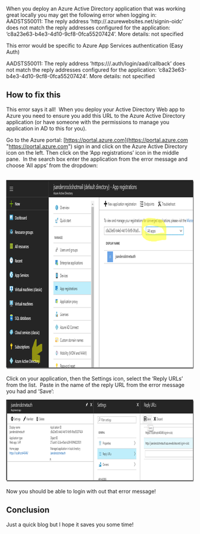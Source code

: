 

When you deploy an Azure Active Directory application that was working great locally you may get the following error when logging in:&nbsp; AADSTS50011: The reply address &#8216;http://<yourwebapp>.azurewebsites.net/signin-oidc&#8217; does not match the reply addresses configured for the application: &#8216;c8a23e63-b4e3-4d10-9cf8-0fca55207424&#8217;. More details: not specified

This error would be specific to Azure App Services authentication (Easy Auth)

AADSTS50011: The reply address &#8216;https://<yourwebapp>/.auth/login/aad/callback&#8217; does not match the reply addresses configured for the application: &#8216;c8a23e63-b4e3-4d10-9cf8-0fca55207424&#8217;. More details: not specified&nbsp; 

## How to fix this

This error says it all!&nbsp; When you deploy your Active Directory Web app to Azure you need to ensure you add this URL to the Azure Active Directory application (or have someone with the permissions to manage you application in AD to this for you).

Go to the Azure portal: [https://portal.azure.com](https://portal.azure.com "https://portal.azure.com") sign in and click on the Azure Active Directory icon on the left. Then click on the ‘App registrations’ icon in the middle pane.&nbsp; In the search box enter the application from the error message and choose ‘All apps’ from the dropdown:

&nbsp;[<img loading="lazy" title="appregistration" style="border-left-width: 0px;border-right-width: 0px;border-bottom-width: 0px;padding-top: 0px;padding-left: 0px;padding-right: 0px;border-top-width: 0px" border="0" alt="appregistration" src="/assets/images/2018/01/appregistration_thumb.png" width="952" height="506" />](/assets/images/2018/01/appregistration.png)

Click on your application, then the Settings icon, select the ‘Reply URLs’ from the list.&nbsp; Paste in the name of the reply URL from the error message you had and ‘Save’:

[<img loading="lazy" title="capture20180130145337489" style="border-left-width: 0px;border-right-width: 0px;border-bottom-width: 0px;padding-top: 0px;padding-left: 0px;padding-right: 0px;border-top-width: 0px" border="0" alt="capture20180130145337489" src="/assets/images/2018/01/capture20180130145337489_thumb.png" width="1002" height="220" />](/assets/images/2018/01/capture20180130145337489.png)

Now you should be able to login with out that error message!

## Conclusion

Just a quick blog but I hope it saves you some time!